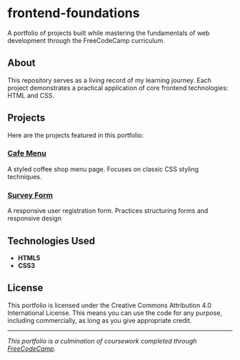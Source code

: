 # frontend-foundations

A portfolio of projects built while mastering the fundamentals of web development through the FreeCodeCamp curriculum.

## About

This repository serves as a living record of my learning journey. Each project demonstrates a practical application of core frontend technologies: HTML and CSS.

## Projects

Here are the projects featured in this portfolio:

### [Cafe Menu](/cafe-menu)
A styled coffee shop menu page. Focuses on classic CSS styling techniques.

### [Survey Form](/survey-form)
A responsive user registration form. Practices structuring forms and responsive design

## Technologies Used

- **HTML5**
- **CSS3**

## License

This portfolio is licensed under the Creative Commons Attribution 4.0 International License. This means you can use the code for any purpose, including commercially, as long as you give appropriate credit.

---

*This portfolio is a culmination of coursework completed through [FreeCodeCamp](https://www.freecodecamp.org/).*
